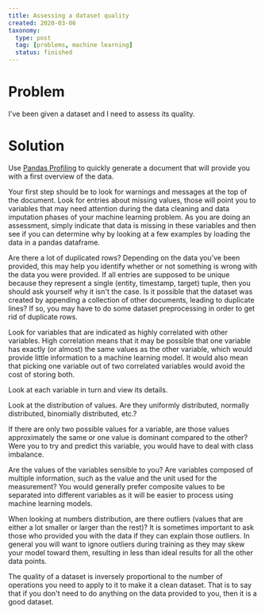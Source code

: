 ```yaml
---
title: Assessing a dataset quality
created: 2020-03-06
taxonomy:
  type: post
  tag: [problems, machine learning]
  status: finished
---
```


# Problem
I've been given a dataset and I need to assess its quality.

# Solution
Use [Pandas Profiling](https://github.com/pandas-profiling/pandas-profiling) to quickly generate a document that will provide you with a first overview of the data.

Your first step should be to look for warnings and messages at the top of the document. Look for entries about missing values, those will point you to variables that may need attention during the data cleaning and data imputation phases of your machine learning problem. As you are doing an assessment, simply indicate that data is missing in these variables and then see if you can determine why by looking at a few examples by loading the data in a pandas dataframe.

Are there a lot of duplicated rows? Depending on the data you've been provided, this may help you identify whether or not something is wrong with the data you were provided. If all entries are supposed to be unique because they represent a single (entity, timestamp, target) tuple, then you should ask yourself why it isn't the case. Is it possible that the dataset was created by appending a collection of other documents, leading to duplicate lines? If so, you may have to do some dataset preprocessing in order to get rid of duplicate rows.

Look for variables that are indicated as highly correlated with other variables. High correlation means that it may be possible that one variable has exactly (or almost) the same values as the other variable, which would provide little information to a machine learning model. It would also mean that picking one variable out of two correlated variables would avoid the cost of storing both.

Look at each variable in turn and view its details.

Look at the distribution of values. Are they uniformly distributed, normally distributed, binomially distributed, etc.?

If there are only two possible values for a variable, are those values approximately the same or one value is dominant compared to the other? Were you to try and predict this variable, you would have to deal with class imbalance.

Are the values of the variables sensible to you? Are variables composed of multiple information, such as the value and the unit used for the measurement? You would generally prefer composite values to be separated into different variables as it will be easier to process using machine learning models.

When looking at numbers distribution, are there outliers (values that are either a lot smaller or larger than the rest)? It is sometimes important to ask those who provided you with the data if they can explain those outliers. In general you will want to ignore outliers during training as they may skew your model toward them, resulting in less than ideal results for all the other data points.

The quality of a dataset is inversely proportional to the number of operations you need to apply to it to make it a clean dataset. That is to say that if you don't need to do anything on the data provided to you, then it is a good dataset.
